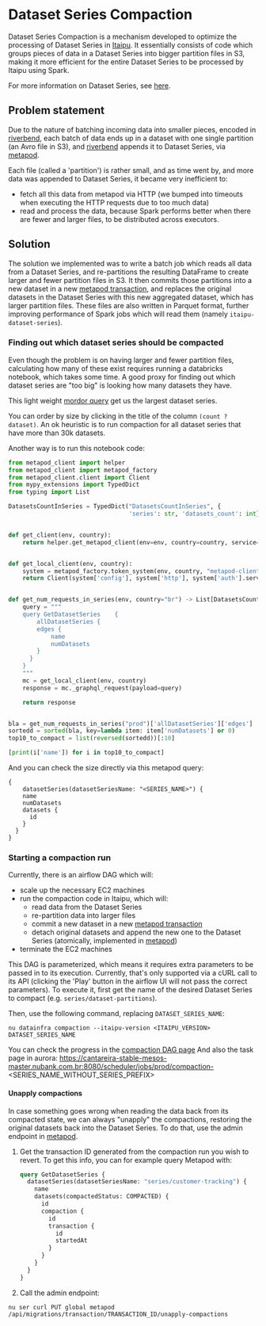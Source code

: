 # Dataset Series Compaction

Dataset Series Compaction is a mechanism developed to optimize the processing of Dataset Series in [Itaipu][3].
It essentially consists of code which groups pieces of data in a Dataset Series into bigger partition files in S3, making it more efficient for the entire Dataset Series to be processed by Itaipu using Spark.

For more information on Dataset Series, see [here][1].

## Problem statement

Due to the nature of batching incoming data into smaller pieces, encoded in [riverbend][2], each batch of data ends up in a dataset with one single partition (an Avro file in S3), and [riverbend][2] appends it to Dataset Series, via [metapod][4].

Each file (called a 'partition') is rather small, and as time went by, and more data was appended to Dataset Series, it became very inefficient to:

 - fetch all this data from metapod via HTTP (we bumped into timeouts when executing the HTTP requests due to too much data)
 - read and process the data, because Spark performs better when there are fewer and larger files, to be distributed across executors.

## Solution

The solution we implemented was to write a batch job which reads all data from a Dataset Series, and re-partitions the resulting DataFrame to create larger and fewer partition files in S3. It then commits those partitions into a new dataset in a new [metapod transaction][5], and replaces the original datasets in the Dataset Series with this new aggregated dataset, which has larger partition files. These files are also written in Parquet format, further improving performance of Spark jobs which will read them (namely `itaipu-dataset-series`).

### Finding out which dataset series should be compacted

Even though the problem is on having larger and fewer partition files, calculating how many of these exist requires running a databricks notebook, which takes some time.
A good proxy for finding out which dataset series are "too big" is looking how many datasets they have.

This light weight [mordor query](https://backoffice.nubank.com.br/eye-of-mauron/#/s0/mordor/5ccab752-2e3d-40c9-8a76-543ed5ed5ee2) get us the largest dataset series.

You can order by size by clicking in the title of the column `(count ?dataset)`.
An ok heuristic is to run compaction for all dataset series that have more than 30k datasets.

Another way is to run this notebook code:

```python
from metapod_client import helper
from metapod_client import metapod_factory
from metapod_client.client import Client
from mypy_extensions import TypedDict
from typing import List

DatasetsCountInSeries = TypedDict("DatasetsCountInSeries", {
                                  'series': str, 'datasets_count': int})


def get_client(env, country):
    return helper.get_metapod_client(env=env, country=country, service="airflow")


def get_local_client(env, country):
    system = metapod_factory.token_system(env, country, "metapod-client")
    return Client(system['config'], system['http'], system['auth'].service)


def get_num_requests_in_series(env, country="br") -> List[DatasetsCountInSeries]:
    query = """
    query GetDatasetSeries    {
        allDatasetSeries {
        edges {
            name
            numDatasets
        }
      }
    }
    """
    mc = get_local_client(env, country)
    response = mc._graphql_request(payload=query)

    return response


bla = get_num_requests_in_series("prod")['allDatasetSeries']['edges']
sortedd = sorted(bla, key=lambda item: item['numDatasets'] or 0)
top10_to_compact = list(reversed(sortedd))[:10]

[print(i['name']) for i in top10_to_compact]
```

And you can check the size directly via this metapod query:

```
{
    datasetSeries(datasetSeriesName: "<SERIES_NAME>") {
    name
    numDatasets
    datasets {
      id
    }
  }
}
```

### Starting a compaction run

Currently, there is an airflow DAG which will:
- scale up the necessary EC2 machines
- run the compaction code in Itaipu, which will:
  - read data from the Dataset Series
  - re-partition data into larger files
  - commit a new dataset in a new [metapod transaction][5]
  - detach original datasets and append the new one to the Dataset Series (atomically, implemented in [metapod][4])
- terminate the EC2 machines

This DAG is parameterized, which means it requires extra parameters to be passed in to its execution. Currently, that's only supported via a cURL call to its API (clicking the 'Play' button in the airflow UI will not pass the correct parameters). To execute it, first get the name of the desired Dataset Series to compact (e.g. `series/dataset-partitions`).

Then, use the following command, replacing `DATASET_SERIES_NAME`:

```
nu datainfra compaction --itaipu-version <ITAIPU_VERSION> DATASET_SERIES_NAME
```

You can check the progress in the [compaction DAG page](https://airflow.nubank.com.br/admin/airflow/graph?dag_id=dataset-series-compaction)
And also the task page in aurora: https://cantareira-stable-mesos-master.nubank.com.br:8080/scheduler/jobs/prod/compaction-<SERIES_NAME_WITHOUT_SERIES_PREFIX>

#### Unapply compactions

In case something goes wrong when reading the data back from its compacted state, we can always "unapply" the compactions, restoring the original datasets back into the Dataset Series. To do that, use the admin endpoint in [metapod][4].

1. Get the transaction ID generated from the compaction run you wish to revert. To get this info, you can for example query Metapod with:

   ```graphQL
   query GetDatasetSeries {
     datasetSeries(datasetSeriesName: "series/customer-tracking") {
       name
       datasets(compactedStatus: COMPACTED) {
         id
         compaction {
           id
           transaction {
             id
             startedAt
           }
         }
       }
     }
   }
   ```


2. Call the admin endpoint:

```
nu ser curl PUT global metapod /api/migrations/transaction/TRANSACTION_ID/unapply-compactions
```

[1]: ./dataset-series.md
[2]: https://github.com/nubank/riverbend
[3]: https://github.com/nubank/itaipu
[4]: https://github.com/nubank/metapod
[5]: ../glossary.md#transaction
